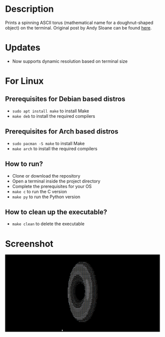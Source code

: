 # Description
Prints a spinning ASCII torus (mathematical name for a doughnut-shaped object) on the terminal. Original post by Andy Sloane can be found [here](https://www.a1k0n.net/2011/07/20/donut-math.html).

# Updates
* Now supports dynamic resolution based on terminal size

# For Linux
## Prerequisites for Debian based distros
* `sudo apt install make` to install Make
* `make deb` to install the required compilers
## Prerequisites for Arch based distros
* `sudo pacman -S make` to install Make
* `make arch` to install the required compilers

## How to run?
* Clone or download the repository
* Open a terminal inside the project directory
* Complete the prerequisites for your OS
* `make c` to run the C version
* `make py` to run the Python version

## How to clean up the executable?
* `make clean` to delete the executable

# Screenshot
![screenshot.png](https://github.com/arkorty/Spinning-ASCII-Torus/blob/main/blob/screenshot.png)
